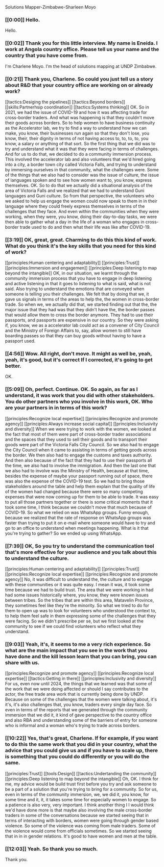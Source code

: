 Solutions Mapper\-Zimbabwe\-Sharleen Moyo

### [[0:00]] Hello\.

Hello\.

### [[0:02]] Thank you for this little interview\. My name is Eneida\. I work at Angola country office\. Please tell us your name and the country that you have come from\.

I'm Charlene Moyo\. I'm the head of solutions mapping at UNDP Zimbabwe\.

### [[0:21]] Thank you, Charlene\. So could you just tell us a story about R&D that your country office are working on or already work?

[[tactics:Desiging the pipelines]]
[[tactics:Beyond borders]]
[[skills:Partnerhsip coordination]]
[[tactics:Systems thinking]]
OK\. So in 2021, we had the issue of COVID\-19 and how it was affecting trade for cross\-border traders\. And what was happening is that they couldn't move their goods across borders\. So to help women to have business continuity as the Accelerator lab, we try to find a way to understand how we can make, you know, their businesses run again so that they don't lose, you know, their, their dignity in terms of not having access to, to, to, to, you know, a salary or anything of that sort\. So the first thing that we did was to try and understand what it was that they were facing in terms of challenges\. And for us to do that, we decided to do a community immersion process\. This involved the accelerator lab and also volunteers that we'd hired going into a city, a border town city called Victoria Falls, and trying to understand by immersing ourselves in that community, what the challenges were\. Some of the things that we also had to consider was the issue of culture, the issue of languages spoken and to see how women want to, you know, express themselves\. OK\. So to do that we actually did a situational analysis of the area of Victoria Falls and we realized that we had to understand Guni languages and Guni culture\. So from that perspective, the volunteers who we asked to help us engage the women could now speak to them in in their language where they could freely express themselves in terms of the challenges that they face\. And even within the communities when they were working, when they were, you know, doing their day\-to\-day tasks, we were then able to gather what a day in the life of a woman who engages in cross\-border trade used to do and then what their life was like after COVID\-19\.


### [[3:19]] OK, great, great\. Charming to do this this kind of work\. What do you think it's the key skills that you need for this kind of work?

[[principles:Human centering and adaptability]]
[[principles:Trust]]
[[principles:Immersion and engagemen]]
[[principles:Deep listening to map beyond the intangible]]
OK, in our situation, we learnt through the community immersion process that you have to engage in deep listening and active listening in that it goes to listening to what is said, what is not said\. Also trying to understand the emotions that are conveyed when someone is telling you their challenges\. We felt that by doing that we, it gave us signals in terms of the areas to help the, the women in cross\-border trade\. So when we, we actually did that, we started finding out that the, the major issue that they had was that they didn't have the, the border passes that would allow them to cross the border anymore\. They had to use their passports, and passports are expensive in our country\. So they were asking if, you know, we as a accelerator lab could act as a convener of City Council and the Ministry of Foreign Affairs to, say, allow women to still have boarding passes so that they can buy goods without having to have a passport used\.


### [[4:56]] Wow\. All right, don't move\. It might as well be, yeah, yeah, it's good, but it's correct If I corrected, it's going to get better\.

OK\.

### [[5:09]] Oh, perfect\. Continue\. OK\. So again, as far as I understand, it was work that you did with other stakeholders\. You do other partners who you involve in this work, OK\. Who are your partners in in terms of this work?

[[principles:Recognize local expertise]]
[[principles:Recognize and promote agency]]
[[principles:Always increase social capital]]
[[principles:Inclusivity and diversity]]
When we were trying to work with the women, we looked at the fact that most of them were part of cross\-border trader associations and the spaces that they used to sell their goods and to transport their goods were part of the Victoria Falls City Council\. So we also had to engage the City Council when it came to assisting in terms of getting goods across the border\. We then also had to engage the customs and taxes authority\. And then also because of the fact that they had to use their passports all the time, we also had to involve the immigration\. And then the last one that we also had to involve was the Ministry of Health, because at that time, besides the expense of maybe your passport running out of space, there was also the expense of the COVID\-19 test\. So we had to bring those stakeholders around the table and help them explain that the quality of life of the women had changed because there were so many competing expenses that were now coming up for them to be able to trade\. It was easy to put all those partners together or there is some critical moments that it took some time, I think because we couldn't move that much because of COVID\-19\. So what we relied on was WhatsApp groups\. Funny enough, because we realized that the rate of response on WhatsApp groups was faster than trying to put it on e\-mail where someone would have to try and go to an office to understand when meetings happening\. What is it that you're trying to gather? So we ended up using WhatsApp\.


### [[7:39]] OK, So you try to understand the communication tool that's more effective for your audience and you talk about this to understand the culture\.

[[principles:Human centering and adaptability]]
[[principles:Trust]]
[[principles:Recognize local expertise]]
[[principles:Recognize and promote agency]]
No, it was difficult to understand the, the culture and to engage with these communities or it was quite easy\. I mean it was, it took some time because we had to build trust\. The area that we were working in had had some issues historically where, you know, they were known issues between tribes\. So the tribes that are within this area, Matavelin Province, they sometimes feel like they're the minority\. So what we tried to do for them to open up was to look for volunteers who understood the context to, to help them feel safe in them expressing some of the challenges that they were facing\. So we didn't prescribe per se, but we first looked at the community to see if we could find volunteers who reflect what they understand\.


### [[9:03]] Yeah, it's, it seems to me a very rich experience\. So what are the main impact that you see in the work that you have done and the kill lesson learn that you can bring, you can share with us\.

[[principles:Recognize and promote agency]]
[[principles:Recognize local expertise]]
[[tactics:Getting in there]]
[[principles:Inclusivity and diversity]]
For us, even now until 2024, the things that we learned was that some of the work that we were doing affected or should I say contributes to the actor, the free trade area work that is currently being done by UNDP\. Because on some of the challenges that the women were talking about, it's it's, it's also challenges that, you know, traders every single day face\. So even in terms of the reports that we generated through the community immersion that we did it, it kind of gave perspective to the country office and also RBA and understanding some of the barriers of entry for someone who is informal and a woman who's trying to trade across borders\.


### [[10:22]] Yes, that's great, Charlene\. If for example, if you want to do this the same work that you did in your country, what the advice that you could give us and if you have to scale up, there is something that you could do differently or you will do the same\.

[[principles:Trust]]
[[tools:Design]]
[[tactics:Undertanding the community]]
[[principles:Deep listening to map beyond the intangible]]
Oh, OK\. I think for me, my advice would be build trust first before you try and ask someone to be a part of a solution that you're trying to bring for a community\. So for us, even in terms of the community immersion, we, we did it, you know, for some time and it, it, it takes some time for especially women to engage\. So a patience is also very, very important\. I think another thing I I would think we'd have done more is that maybe also involving the male cross\-border traders in some of the conversations because we started seeing that in terms of interacting with borders, women were going through gender based violence\. So some of the violence was coming from male traders\. Some of the violence would come from officials sometimes\. So we started seeing that in in in gender relations\. It's good to have women and men at the table\.


### [[12:03]] Yeah\. So thank you so much\.

Thank you\.

